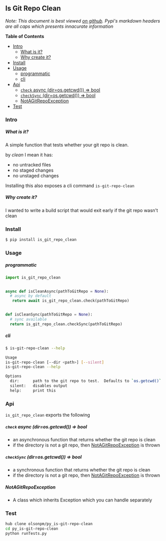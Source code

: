 ## Is Git Repo Clean

*Note: This document is best viewed [on github](github.com/olsonpm/py_simple-chalk).
Pypi's markdown headers are all caps which presents innacurate information*

<!-- START doctoc generated TOC please keep comment here to allow auto update -->
<!-- DON'T EDIT THIS SECTION, INSTEAD RE-RUN doctoc TO UPDATE -->
**Table of Contents**

- [Intro](#intro)
    - [What is it?](#what-is-it)
    - [Why create it?](#why-create-it)
- [Install](#install)
- [Usage](#usage)
    - [programmatic](#programmatic)
    - [cli](#cli)
- [Api](#api)
    - [`check` async (dir=os.getcwd()) => bool](#check-async-dirosgetcwd--bool)
    - [`checkSync` (dir=os.getcwd()) => bool](#checksync-dirosgetcwd--bool)
    - [NotAGitRepoException](#notagitrepoexception)
- [Test](#test)

<!-- END doctoc generated TOC please keep comment here to allow auto update -->


### Intro

##### What is it?

A simple function that tests whether your git repo is clean.

by *clean* I mean it has:
- no untracked files
- no staged changes
- no unstaged changes

Installing this also exposes a cli command `is-git-repo-clean`


##### Why create it?

I wanted to write a build script that would exit early if the git repo
wasn't clean


### Install

```sh
$ pip install is_git_repo_clean
```


### Usage

##### programmatic

```python
import is_git_repo_clean


async def isCleanAsync(pathToGitRepo = None):
  # async by default
   return await is_git_repo_clean.check(pathToGitRepo)


def isCleanSync(pathToGitRepo = None):
  # sync available
  return is_git_repo_clean.checkSync(pathToGitRepo)
```

##### cli

```sh
$ is-git-repo-clean --help

Usage
is-git-repo-clean [--dir <path>] [--silent]
is-git-repo-clean --help

Options
  dir:      path to the git repo to test.  Defaults to `os.getcwd()`
  silent:   disables output
  help:     print this
```


### Api

`is_git_repo_clean` exports the following

##### `check` async (dir=os.getcwd()) => bool
 - an asynchronous function that returns whether the git repo is clean
 - if the directory is not a git repo, then
   [NotAGitRepoException](#NotAGitRepoException) is thrown

##### `checkSync` (dir=os.getcwd()) => bool
 - a synchronous function that returns whether the git repo is clean
 - if the directory is not a git repo, then
   [NotAGitRepoException](#NotAGitRepoException) is thrown

##### NotAGitRepoException
 - A class which inherits Exception which you can handle separately


### Test

```sh
hub clone olsonpm/py_is-git-repo-clean
cd py_is-git-repo-clean
python runTests.py
```
